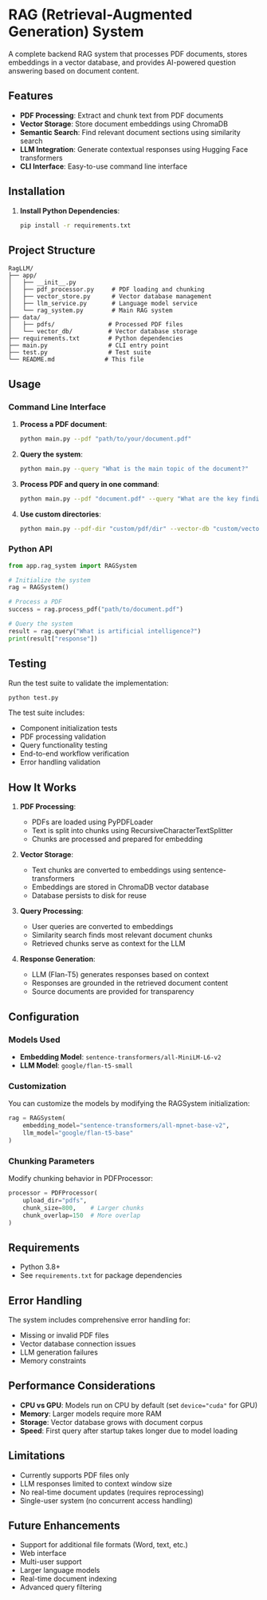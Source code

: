 # RAG (Retrieval-Augmented Generation) System

A complete backend RAG system that processes PDF documents, stores embeddings in a vector database, and provides AI-powered question answering based on document content.

## Features

- **PDF Processing**: Extract and chunk text from PDF documents
- **Vector Storage**: Store document embeddings using ChromaDB
- **Semantic Search**: Find relevant document sections using similarity search
- **LLM Integration**: Generate contextual responses using Hugging Face transformers
- **CLI Interface**: Easy-to-use command line interface

## Installation

1. **Install Python Dependencies**:
   ```bash
   pip install -r requirements.txt
   ```

## Project Structure

```
RagLLM/
├── app/
│   ├── __init__.py
│   ├── pdf_processor.py     # PDF loading and chunking
│   ├── vector_store.py      # Vector database management
│   ├── llm_service.py       # Language model service
│   └── rag_system.py        # Main RAG system
├── data/
│   ├── pdfs/               # Processed PDF files
│   └── vector_db/          # Vector database storage
├── requirements.txt        # Python dependencies
├── main.py                 # CLI entry point
├── test.py                 # Test suite
└── README.md              # This file
```

## Usage

### Command Line Interface

1. **Process a PDF document**:
   ```bash
   python main.py --pdf "path/to/your/document.pdf"
   ```

2. **Query the system**:
   ```bash
   python main.py --query "What is the main topic of the document?"
   ```

3. **Process PDF and query in one command**:
   ```bash
   python main.py --pdf "document.pdf" --query "What are the key findings?"
   ```

4. **Use custom directories**:
   ```bash
   python main.py --pdf-dir "custom/pdf/dir" --vector-db "custom/vector/dir" --pdf "document.pdf"
   ```

### Python API

```python
from app.rag_system import RAGSystem

# Initialize the system
rag = RAGSystem()

# Process a PDF
success = rag.process_pdf("path/to/document.pdf")

# Query the system
result = rag.query("What is artificial intelligence?")
print(result["response"])
```

## Testing

Run the test suite to validate the implementation:

```bash
python test.py
```

The test suite includes:
- Component initialization tests
- PDF processing validation
- Query functionality testing
- End-to-end workflow verification
- Error handling validation

## How It Works

1. **PDF Processing**: 
   - PDFs are loaded using PyPDFLoader
   - Text is split into chunks using RecursiveCharacterTextSplitter
   - Chunks are processed and prepared for embedding

2. **Vector Storage**:
   - Text chunks are converted to embeddings using sentence-transformers
   - Embeddings are stored in ChromaDB vector database
   - Database persists to disk for reuse

3. **Query Processing**:
   - User queries are converted to embeddings
   - Similarity search finds most relevant document chunks
   - Retrieved chunks serve as context for the LLM

4. **Response Generation**:
   - LLM (Flan-T5) generates responses based on context
   - Responses are grounded in the retrieved document content
   - Source documents are provided for transparency

## Configuration

### Models Used

- **Embedding Model**: `sentence-transformers/all-MiniLM-L6-v2`
- **LLM Model**: `google/flan-t5-small`

### Customization

You can customize the models by modifying the RAGSystem initialization:

```python
rag = RAGSystem(
    embedding_model="sentence-transformers/all-mpnet-base-v2",
    llm_model="google/flan-t5-base"
)
```

### Chunking Parameters

Modify chunking behavior in PDFProcessor:

```python
processor = PDFProcessor(
    upload_dir="pdfs",
    chunk_size=800,    # Larger chunks
    chunk_overlap=150  # More overlap
)
```

## Requirements

- Python 3.8+
- See `requirements.txt` for package dependencies

## Error Handling

The system includes comprehensive error handling for:
- Missing or invalid PDF files
- Vector database connection issues
- LLM generation failures
- Memory constraints

## Performance Considerations

- **CPU vs GPU**: Models run on CPU by default (set `device="cuda"` for GPU)
- **Memory**: Larger models require more RAM
- **Storage**: Vector database grows with document corpus
- **Speed**: First query after startup takes longer due to model loading

## Limitations

- Currently supports PDF files only
- LLM responses limited to context window size
- No real-time document updates (requires reprocessing)
- Single-user system (no concurrent access handling)

## Future Enhancements

- Support for additional file formats (Word, text, etc.)
- Web interface
- Multi-user support
- Larger language models
- Real-time document indexing
- Advanced query filtering